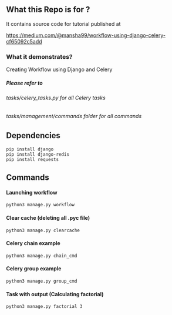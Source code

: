 ## What this Repo is for ?

It contains source code for tutorial published at

https://medium.com/@mansha99/workflow-using-django-celery-cf65092c5add

### What it demonstrates?

Creating Workflow using Django and Celery

##### Please refer to

###### tasks/celery_tasks.py for all Celery tasks

###### tasks/management/commands folder for all commands

## Dependencies

```console
pip install django
pip install django-redis
pip install requests
```

## Commands

#### Launching workflow

```console
python3 manage.py workflow
```

#### Clear cache (deleting all .pyc file)

```console
python3 manage.py clearcache
```

#### Celery chain example

```console
python3 manage.py chain_cmd
```

#### Celery group example

```console
python3 manage.py group_cmd
```

#### Task with output (Calculating factorial)

```console
python3 manage.py factorial 3
```
